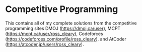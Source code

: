 # Competitive Programming

This contains all of my complete solutions from the competitive programming sites DMOJ (https://dmoj.ca/user), MCPT (https://mcpt.ca/user/ross_cleary), Codeforces (https://codeforces.com/profile/ross_cleary), and AtCoder (https://atcoder.jp/users/ross_cleary).